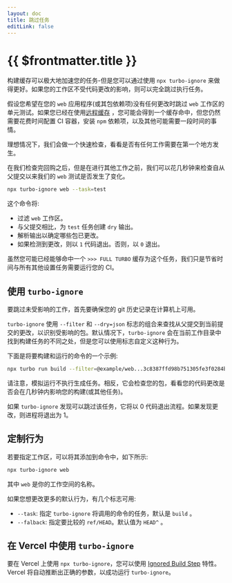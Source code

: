 ```yaml
---
layout: doc
title: 跳过任务
editLink: false
---
```


# {{ $frontmatter.title }}

构建缓存可以极大地加速您的任务-但是您可以通过使用 `npx turbo-ignore` 来做得更好。如果您的工作区不受代码更改的影响，则可以完全跳过执行任务。

假设您希望在您的 `web` 应用程序(或其包依赖项)没有任何更改时跳过 `web` 工作区的单元测试。如果您已经在使用[远程缓存](/core-concepts/remote-caching) ，您可能会得到一个缓存命中，但您仍然需要花费时间配置 CI 容器，安装 `npm` 依赖项，以及其他可能需要一段时间的事情。

理想情况下，我们会做一个快速检查，看看是否有任何工作需要在第一个地方发生。

在我们检查完回购之后，但是在进行其他工作之前，我们可以花几秒钟来检查自从父提交以来我们的 `web` 测试是否发生了变化。

```bash
npx turbo-ignore web --task=test
```

这个命令将:

- 过滤 `web` 工作区。
- 与父提交相比，为 `test` 任务创建 `dry` 输出。
- 解析输出以确定哪些包已更改。
- 如果检测到更改，则以 `1` 代码退出。否则，以 `0` 退出。

虽然您可能已经能够命中一个 `>>> FULL TURBO` 缓存为这个任务，我们只是节省时间与所有其他设置任务需要运行您的 CI。

## 使用 `turbo-ignore`

要跳过未受影响的工作，首先要确保您的 git 历史记录在计算机上可用。

`turbo-ignore` 使用 `--filter` 和 `--dry=json` 标志的组合来查找从父提交到当前提交的更改，以识别受影响的包。默认情况下，`turbo-ignore` 会在当前工作目录中找到构建任务的不同之处，但是您可以使用标志自定义这种行为。

下面是将要构建和运行的命令的一个示例:

```bash
npx turbo run build --filter=@example/web...3c8387ffd98b751305fe3f0284befdd00cbd4610 --dry=json
```

请注意，模拟运行不执行生成任务。相反，它会检查您的包，看看您的代码更改是否会在几秒钟内影响您的构建(或其他任务)。

如果 `turbo-ignore` 发现可以跳过该任务，它将以 0 代码退出流程。如果发现更改，则进程将退出为 1。

## 定制行为

若要指定工作区，可以将其添加到命令中，如下所示:

```bash
npx turbo-ignore web
```

其中 `web` 是你的工作空间的名称。

如果您想更改更多的默认行为，有几个标志可用:

- `--task`: 指定 `turbo-ignore` 将调用的命令的任务，默认是 `build` 。
- `--falback`: 指定要比较的 `ref/HEAD`。默认值为 `HEAD^` 。

## 在 Vercel 中使用 `turbo-ignore`

要在 Vercel 上使用 `npx turbo-ignore`，您可以使用 [Ignored Build Step](https://vercel.com/docs/concepts/projects/overview#ignored-build-step) 特性。Vercel 将自动推断出正确的参数，以成功运行 `turbo-ignore`。
